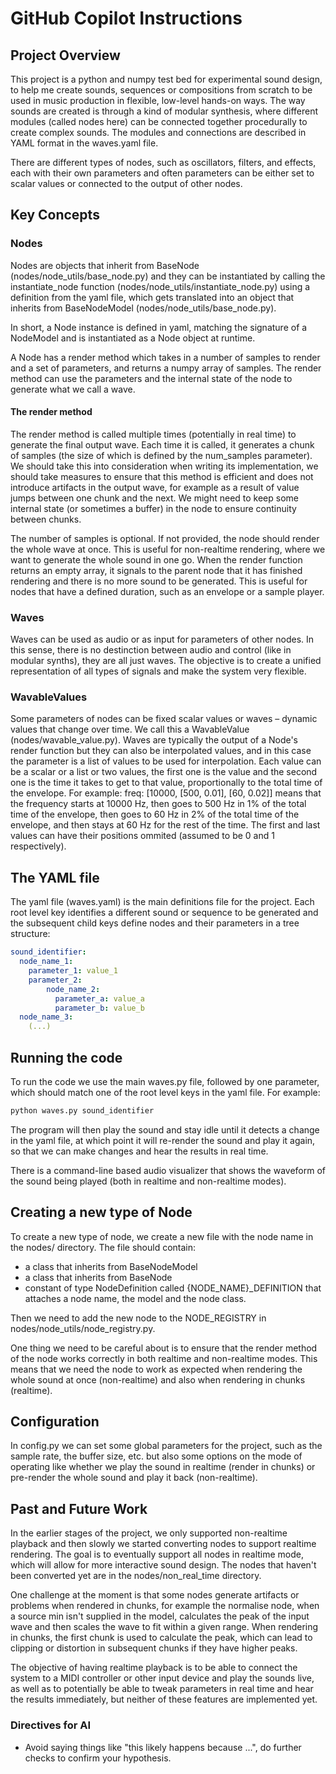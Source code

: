 # GitHub Copilot Instructions

## Project Overview

This project is a python and numpy test bed for experimental sound design, to help me create sounds, sequences or compositions from scratch to be used in music production in flexible, low-level hands-on ways. The way sounds are created is through a kind of modular synthesis, where different modules (called nodes here) can be connected together procedurally to create complex sounds. The modules and connections are described in YAML format in the waves.yaml file.

There are different types of nodes, such as oscillators, filters, and effects, each with their own parameters and often parameters can be either set to scalar values or connected to the output of other nodes.

## Key Concepts

### Nodes

Nodes are objects that inherit from BaseNode (nodes/node_utils/base_node.py) and they can be instantiated by calling the instantiate_node function (nodes/node_utils/instantiate_node.py) using a definition from the yaml file, which gets translated into an object that inherits from BaseNodeModel (nodes/node_utils/base_node.py).

In short, a Node instance is defined in yaml, matching the signature of a NodeModel and is instantiated as a Node object at runtime.

A Node has a render method which takes in a number of samples to render and a set of parameters, and returns a numpy array of samples. The render method can use the parameters and the internal state of the node to generate what we call a wave. 

#### The render method

The render method is called multiple times (potentially in real time) to generate the final output wave. Each time it is called, it generates a chunk of samples (the size of which is defined by the num_samples parameter). We should take this into consideration when writing its implementation, we should take measures to ensure that this method is efficient and does not introduce artifacts in the output wave, for example as a result of value jumps between one chunk and the next. We might need to keep some internal state (or sometimes a buffer) in the node to ensure continuity between chunks.

The number of samples is optional. If not provided, the node should render the whole wave at once. This is useful for non-realtime rendering, where we want to generate the whole sound in one go. When the render function returns an empty array, it signals to the parent node that it has finished rendering and there is no more sound to be generated. This is useful for nodes that have a defined duration, such as an envelope or a sample player.

### Waves

Waves can be used as audio or as input for parameters of other nodes. In this sense, there is no destinction between audio and control (like in modular synths), they are all just waves. The objective is to create a unified representation of all types of signals and make the system very flexible.

### WavableValues

Some parameters of nodes can be fixed scalar values or waves – dynamic values that change over time. We call this a WavableValue (nodes/wavable_value.py). Waves are typically the output of a Node's render function but they can also be interpolated values, and in this case the parameter is a list of values to be used for interpolation. Each value can be a scalar or a list or two values, the first one is the value and the second one is the time it takes to get to that value, proportionally to the total time of the envelope. For example:
freq: [10000, [500, 0.01], [60, 0.02]] means that the frequency starts at 10000 Hz, then goes to 500 Hz in 1% of the total time of the envelope, then goes to 60 Hz in 2% of the total time of the envelope, and then stays at 60 Hz for the rest of the time. The first and last values can have their positions ommited (assumed to be  0 and 1 respectively).

## The YAML file

The yaml file (waves.yaml) is the main definitions file for the project. Each root level key identifies a different sound or sequence to be generated and the subsequent child keys define nodes and their parameters in a tree structure:

```yaml
sound_identifier:
  node_name_1:
    parameter_1: value_1
    parameter_2:
        node_name_2:
          parameter_a: value_a
          parameter_b: value_b
  node_name_3:
    (...)
```

## Running the code

To run the code we use the main waves.py file, followed by one parameter, which should match one of the root level keys in the yaml file. For example:

```bash
python waves.py sound_identifier
```

The program will then play the sound and stay idle until it detects a change in the yaml file, at which point it will re-render the sound and play it again, so that we can make changes and hear the results in real time.

There is a command-line based audio visualizer that shows the waveform of the sound being played (both in realtime and non-realtime modes).

## Creating a new type of Node

To create a new type of node, we create a new file with the node name in the nodes/ directory. The file should contain:
- a class that inherits from BaseNodeModel
- a class that inherits from BaseNode
- constant of type NodeDefinition called {NODE_NAME}_DEFINITION that attaches a node name, the model and the node class.

Then we need to add the new node to the NODE_REGISTRY in nodes/node_utils/node_registry.py.

One thing we need to be careful about is to ensure that the render method of the node works correctly in both realtime and non-realtime modes. This means that we need the node to work as expected when rendering the whole sound at once (non-realtime) and also when rendering in chunks (realtime).

## Configuration

In config.py we can set some global parameters for the project, such as the sample rate, the buffer size, etc. but also some options on the mode of operating like whether we play the sound in realtime (render in chunks) or pre-render the whole sound and play it back (non-realtime).

## Past and Future Work

In the earlier stages of the project, we only supported non-realtime playback and then slowly we started converting nodes to support realtime rendering. The goal is to eventually support all nodes in realtime mode, which will allow for more interactive sound design. The nodes that haven't been converted yet are in the nodes/non_real_time directory.

One challenge at the moment is that some nodes generate artifacts or problems when rendered in chunks, for example the normalise node, when a source min isn't supplied in the model, calculates the peak of the input wave and then scales the wave to fit within a given range. When rendering in chunks, the first chunk is used to calculate the peak, which can lead to clipping or distortion in subsequent chunks if they have higher peaks.

The objective of having realtime playback is to be able to connect the system to a MIDI controller or other input device and play the sounds live, as well as to potentially be able to tweak parameters in real time and hear the results immediately, but neither of these features are implemented yet.

### Directives for AI

- Avoid saying things like "this likely happens because ...", do further checks to confirm your hypothesis.
